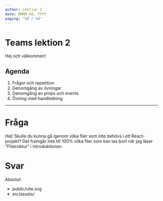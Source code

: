 ```yaml
---
author: Lektion 2
date: MMMM dd, YYYY
paging: "%d / %d"
---
```


# Teams lektion 2

Hej och välkommen!

## Agenda

1. Frågor och repetition
2. Genomgång av övningar
3. Genomgång av props och events
4. Övning med handledning

---

# Fråga

Hej! Skulle du kunna gå igenom vilka filer som inte behövs i ett React-projekt? Det framgår inte till 100% vilka filer som kan tas bort när jag läser "Filstruktur" i introduktionen.

# Svar

Absolut:

- public/vite.svg
- src/assets/
